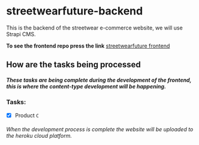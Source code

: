 # streetwearfuture-backend
This is the backend of the streetwear e-commerce website, we will use Strapi CMS.

**To see the frontend repo press the link**
[streetwearfuture frontend](https://github.com/D1ma6/streetwearfuture-frontend)

## How are the tasks being processed
##### These tasks are being complete during the development of the frontend, this is where the content-type development will be happening. ##### 
### Tasks:
  - [x] Product `C`
###### When the development process is complete the website will be uploaded to the heroku cloud platform. ######
